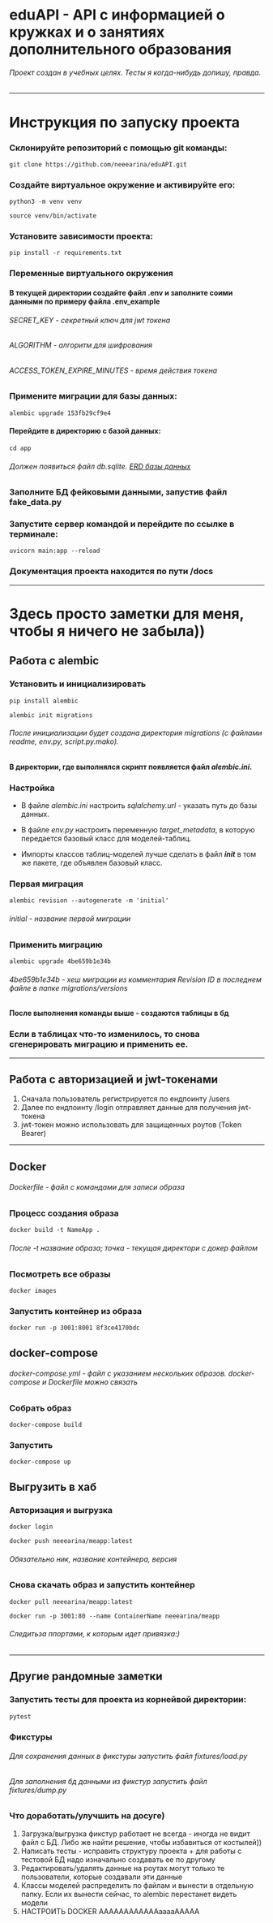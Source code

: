 # eduAPI - API c информацией о кружках и о занятиях дополнительного образования

###### *Проект создан в учебных целях. Тесты я когда-нибудь допишу, правда.*

---

# Инструкция по запуску проекта

### Склонируйте репозиторий с помощью git команды:

```commandline
git clone https://github.com/neeearina/eduAPI.git
```

### Создайте виртуальное окружение и активируйте его:

```commandline
python3 -m venv venv 
```

```commandline
source venv/bin/activate 
```

### Установите зависимости проекта:

```commandline
pip install -r requirements.txt
```

### Переменные виртуального окружения

#### В текущей директории создайте файл .env и заполните соими данными по примеру файла .env_example

###### *SECRET_KEY* - секретный ключ для jwt токена

###### *ALGORITHM* - алгоритм для шифрования

###### *ACCESS_TOKEN_EXPIRE_MINUTES* - время действия токена

### Примените миграции для базы данных:

```commandline
alembic upgrade 153fb29cf9e4
```

#### Перейдите в директорию с базой данных:

```commandline
cd app
```

###### Должен появиться файл *db.sqlite*. [ERD базы данных](https://dbdiagram.io/d/eduAPI-65b0f548ac844320ae9e6953)

### Заполните БД фейковыми данными, запустив файл fake_data.py

### Запустите сервер командой и перейдите по ссылке в терминале:

```commandline
uvicorn main:app --reload
```

### Документация проекта находится по пути /docs

---

# Здесь просто заметки для меня, чтобы я ничего не забыла))

## Работа с alembic

### Установить и инициализировать

```commandline
pip install alembic
```

```commandline
alembic init migrations
```

###### После инициализации будет создана директория *migrations* (с файлами *readme*, *env.py*, *script.py.mako*).

#### В директории, где выполнялся скрипт появляется файл *alembic.ini*.

### Настройка

* В файле *alembic.ini* настроить *sqlalchemy.url* - указать путь до базы данных.

* В файле *env.py* настроить переменную *target_metadata*, в которую передается базовый класс для моделей-таблиц.

* Импорты классов таблиц-моделей лучше сделать в файл *__init__* в том же пакете, где объявлен базовый класс.

### Первая миграция

```commandline
alembic revision --autogenerate -m 'initial'
```

###### *initial* - название первой миграции

### Применить миграцию

```commandline
alembic upgrade 4be659b1e34b
```

###### *4be659b1e34b* - хеш миграции из комментария *Revision ID* в последнем файле в папке migrations/versions

#### После выполнения команды выше - создаются таблицы в бд

### Если в таблицах что-то изменилось, то снова сгенерировать миграцию и применить ее.

---

## Работа с авторизацией и jwt-токенами

1. Сначала пользователь регистрируется по ендпоинту /users
2. Далее по ендпоинту /login отправляет данные для получения jwt-токена
3. jwt-токен можно использовать для защищенных роутов (Token Bearer)

---

## Docker

###### Dockerfile - файл с командами для записи образа

### Процесс создания образа

```commandline
docker build -t NameApp .
```

###### После *-t* название образа; точка - текущая директори с докер файлом

### Посмотреть все образы

```commandline
docker images
```

### Запустить контейнер из образа

```commandline
docker run -p 3001:8001 8f3ce4170bdc
```

## docker-compose

###### docker-compose.yml - файл с указанием нескольких образов. docker-compose и Dockerfile можно связать

### Собрать образ

```commandline
docker-compose build
```

### Запустить

```commandline
docker-compose up
```

## Выгрузить в хаб

### Авторизация и выгрузка

```commandline
docker login
```

```commandline
docker push neeearina/meapp:latest
```

###### Обязательно ник, название контейнера, версия

### Снова скачать образ и запустить контейнер

```commandline
docker pull neeearina/meapp:latest
```

```commandline
docker run -p 3001:80 --name ContainerName neeearina/meapp
```

###### Следитьза ппортами, к которым идет привязка:)

---

## Другие рандомные заметки

### Запустить тесты для проекта из корнейвой директории:

```commandline
pytest
```

### Фикстуры

###### Для сохранения данных в фикстуры запустить файл fixtures/load.py

###### Для заполнения бд данными из фикстур запустить файл fixtures/dump.py

### Что доработать/улучшить на досуге)

1. Загрузка/выгрузка фикстур работает не всегда - иногда не видит файл с БД. Либо же найти решение, чтобы избавиться от
   костылей))
2. Написать тесты - исправить структуру проекта + для работы с тестовой БД надо изначально создавать ее по другому
3. Редактировать/удалять данные на роутах могут только те пользователи, которые создавали эти данные
4. Классы моделей распределить по файлам и вынести в отдельную папку. Если их вынести сейчас, то alembic перестанет
   видеть модели
5. НАСТРОИТЬ DOCKER ААААААААААААааааААААА
